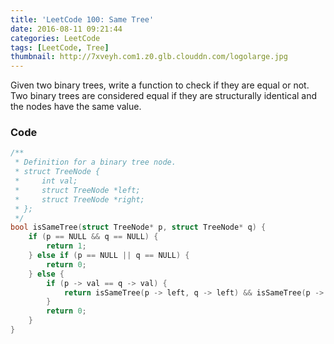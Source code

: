 ```yaml
---
title: 'LeetCode 100: Same Tree'
date: 2016-08-11 09:21:44
categories: LeetCode
tags: [LeetCode, Tree]
thumbnail: http://7xveyh.com1.z0.glb.clouddn.com/logolarge.jpg
---
```

Given two binary trees, write a function to check if they are equal or not. Two binary trees are considered equal if they are structurally identical and the nodes have the same value. <!--more-->

### Code
```c
/**
 * Definition for a binary tree node.
 * struct TreeNode {
 *     int val;
 *     struct TreeNode *left;
 *     struct TreeNode *right;
 * };
 */
bool isSameTree(struct TreeNode* p, struct TreeNode* q) {
    if (p == NULL && q == NULL) {
        return 1;
    } else if (p == NULL || q == NULL) {
        return 0;
    } else {
        if (p -> val == q -> val) {
            return isSameTree(p -> left, q -> left) && isSameTree(p -> right, q -> right);
        }
        return 0;
    }
}
```

